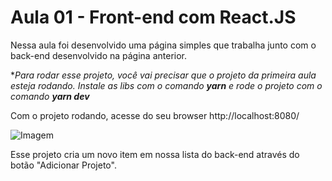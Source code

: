 # Aula 01 - Front-end com React.JS

Nessa aula foi desenvolvido uma página simples que trabalha junto com o back-end desenvolvido na página anterior.

**Para rodar esse projeto, você vai precisar que o projeto da primeira aula esteja rodando. Instale as libs com o comando **yarn** e rode o projeto com o comando **yarn dev***

Com o projeto rodando, acesse do seu browser http://localhost:8080/

![Imagem](https://github.com/thiagocdn/aulas-bootcamp-GoStack11-rocketseat/blob/master/01-frontend-com-reactjs/images/browser_projeto01.gif?raw=true)

Esse projeto cria um novo item em nossa lista do back-end através do botão "Adicionar Projeto".

